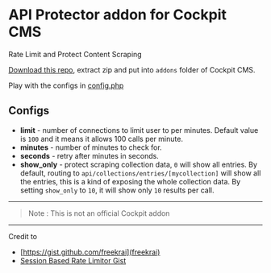 # API Protector addon for Cockpit CMS

Rate Limit and Protect Content Scraping

[Download this repo](https://github.com/ronaldaug/api-protector/archive/refs/heads/main.zip), extract zip and put into `addons` folder of Cockpit CMS.


Play with the configs in [config.php](https://github.com/ronaldaug/api-protector/blob/main/config.php)


## Configs

- **limit** - number of connections to limit user to per minutes. Default value is `100` and it means it allows 100 calls per minute.
- **minutes** - number of  minutes to check for.
- **seconds** -	retry after minutes in seconds.
- **show_only** - protect scraping collection data, `0` will show all entries. 
By default, routing to `api/collections/entries/[mycollection]` will show all the entries, this is a kind of exposing the whole collection data. By setting `show_only` to `10`, it will show only `10` results per call.

----

> Note : This is not an official Cockpit addon

----

Credit to
- [https://gist.github.com/freekrai](freekrai)
- [Session Based Rate Limitor Gist](https://gist.github.com/freekrai/cdcd6ebb29d84b9dc244282e64caf5fe)
